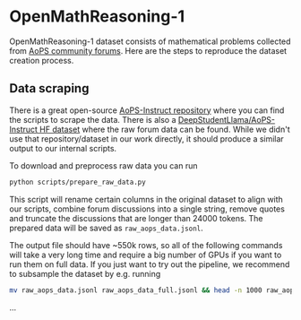 # OpenMathReasoning-1

OpenMathReasoning-1 dataset consists of mathematical problems collected from [AoPS community forums](https://artofproblemsolving.com/community).
Here are the steps to reproduce the dataset creation process.

## Data scraping

There is a great open-source [AoPS-Instruct repository](https://github.com/dsl-lab/aops) where you can find the scripts to scrape
the data. There is also a [DeepStudentLlama/AoPS-Instruct HF dataset](DeepStudentLlama/AoPS-Instruct) where the raw forum data can be found.
While we didn't use that repository/dataset in our work directly, it should produce a similar output to our internal scripts.

To download and preprocess raw data you can run

```bash
python scripts/prepare_raw_data.py
```

This script will rename certain columns in the original dataset to align with our scripts, combine forum discussions into
a single string, remove quotes and truncate the discussions that are longer than 24000 tokens. The prepared data will be
saved as `raw_aops_data.jsonl`.

The output file should have ~550k rows, so all of the following commands will take a very long time and require a big
number of GPUs if you want to run them on full data. If you just want to try out the pipeline, we recommend to subsample
the dataset by e.g. running

```bash
mv raw_aops_data.jsonl raw_aops_data_full.jsonl && head -n 1000 raw_aops_data_full.jsonl > raw_aops_data.jsonl
```

...